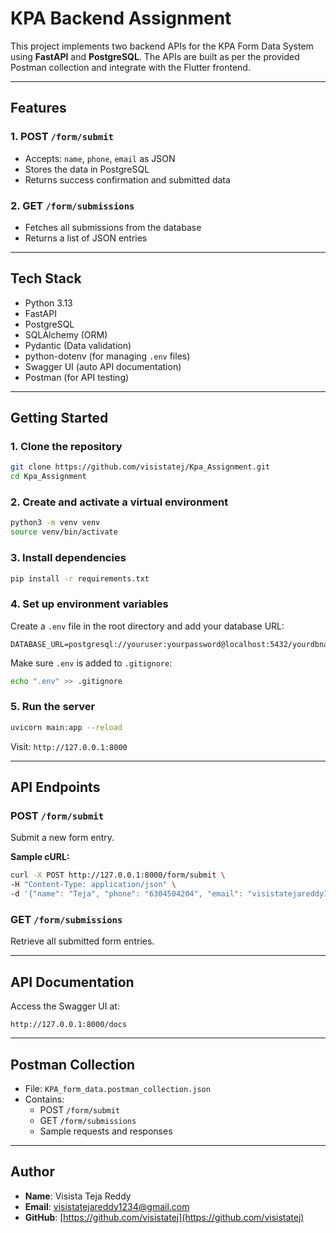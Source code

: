# KPA Backend Assignment

This project implements two backend APIs for the KPA Form Data System using **FastAPI** and **PostgreSQL**. The APIs are built as per the provided Postman collection and integrate with the Flutter frontend.

---

## Features

### 1. POST `/form/submit`
- Accepts: `name`, `phone`, `email` as JSON
- Stores the data in PostgreSQL
- Returns success confirmation and submitted data

### 2. GET `/form/submissions`
- Fetches all submissions from the database
- Returns a list of JSON entries

---

## Tech Stack

- Python 3.13
- FastAPI
- PostgreSQL
- SQLAlchemy (ORM)
- Pydantic (Data validation)
- python-dotenv (for managing `.env` files)
- Swagger UI (auto API documentation)
- Postman (for API testing)

---

## Getting Started

### 1. Clone the repository

```bash
git clone https://github.com/visistatej/Kpa_Assignment.git
cd Kpa_Assignment
```

### 2. Create and activate a virtual environment

```bash
python3 -m venv venv
source venv/bin/activate
```

### 3. Install dependencies

```bash
pip install -r requirements.txt
```

### 4. Set up environment variables

Create a `.env` file in the root directory and add your database URL:

```env
DATABASE_URL=postgresql://youruser:yourpassword@localhost:5432/yourdbname
```

Make sure `.env` is added to `.gitignore`:

```bash
echo ".env" >> .gitignore
```

### 5. Run the server

```bash
uvicorn main:app --reload
```

Visit: `http://127.0.0.1:8000`

---

## API Endpoints

### POST `/form/submit`

Submit a new form entry.

**Sample cURL:**
```bash
curl -X POST http://127.0.0.1:8000/form/submit \
-H "Content-Type: application/json" \
-d '{"name": "Teja", "phone": "6304504204", "email": "visistatejareddy1234@gmail.com"}'
```

### GET `/form/submissions`

Retrieve all submitted form entries.

---

## API Documentation

Access the Swagger UI at:

```
http://127.0.0.1:8000/docs
```

---

## Postman Collection

- File: `KPA_form_data.postman_collection.json`
- Contains:
  - POST `/form/submit`
  - GET `/form/submissions`
  - Sample requests and responses

---

## Author

- **Name**: Visista Teja Reddy  
- **Email**: visistatejareddy1234@gmail.com  
- **GitHub**: [https://github.com/visistatej](https://github.com/visistatej)
